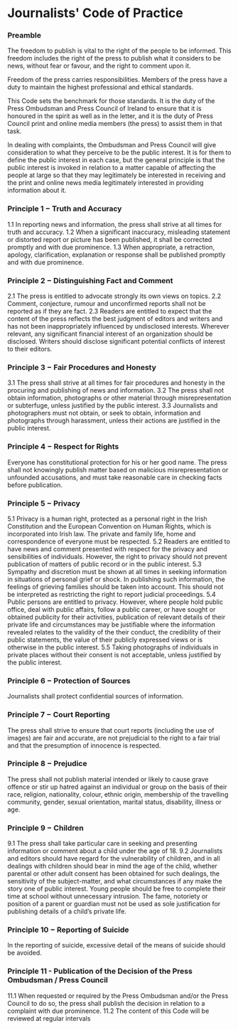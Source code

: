 # Journalists' Code of Practice

### Preamble

The freedom to publish is vital to the right of the people to be informed. This freedom includes the right of the press to publish what it considers to be news, without fear or favour, and the right to comment upon it.

Freedom of the press carries responsibilities. Members of the press have a duty to maintain the highest professional and ethical standards.

This Code sets the benchmark for those standards. It is the duty of the Press Ombudsman and Press Council of Ireland to ensure that it is honoured in the spirit as well as in the letter, and it is the duty of Press Council print and online media members (the press) to assist them in that task.

In dealing with complaints, the Ombudsman and Press Council will give consideration to what they perceive to be the public interest. It is for them to define the public interest in each case, but the general principle is that the public interest is invoked in relation to a matter capable of affecting the people at large so that they may legitimately be interested in receiving and the print and online news media legitimately interested in providing information about it.

### Principle 1 − Truth and Accuracy
1.1 In reporting news and information, the press shall strive at all times for truth and accuracy.
1.2 When a significant inaccuracy, misleading statement or distorted report or picture has been published, it shall be corrected promptly and with due prominence.
1.3 When appropriate, a retraction, apology, clarification, explanation or response shall be published promptly and with due prominence.


### Principle 2 − Distinguishing Fact and Comment
2.1 The press is entitled to advocate strongly its own views on topics.
2.2 Comment, conjecture, rumour and unconfirmed reports shall not be reported as if they are fact.
2.3 Readers are entitled to expect that the content of the press reflects the best judgment of editors and writers and has not been inappropriately influenced by undisclosed interests. Wherever relevant, any significant financial interest of an organization should be disclosed. Writers should disclose significant potential conflicts of interest to their editors.


###  Principle 3 − Fair Procedures and Honesty
3.1 The press shall strive at all times for fair procedures and honesty in the procuring and publishing of news and information.
3.2 The press shall not obtain information, photographs or other material through misrepresentation or subterfuge, unless justified by the public interest.
3.3 Journalists and photographers must not obtain, or seek to obtain, information and photographs through harassment, unless their actions are justified in the public interest.


###  Principle 4 − Respect for Rights
Everyone has constitutional protection for his or her good name. The press shall not knowingly publish matter based on malicious misrepresentation or unfounded accusations, and must take reasonable care in checking facts before publication.


###  Principle 5 − Privacy
5.1 Privacy is a human right, protected as a personal right in the Irish Constitution and the European Convention on Human Rights, which is incorporated into Irish law. The private and family life, home and correspondence of everyone must be respected.
5.2 Readers are entitled to have news and comment presented with respect for the privacy and sensibilities of individuals. However, the right to privacy should not prevent publication of matters of public record or in the public interest.
5.3 Sympathy and discretion must be shown at all times in seeking information in situations of personal grief or shock. In publishing such information, the feelings of grieving families should be taken into account. This should not be interpreted as restricting the right to report judicial proceedings.
5.4 Public persons are entitled to privacy. However, where people hold public office, deal with public affairs, follow a public career, or have sought or obtained publicity for their activities, publication of relevant details of their private life and circumstances may be justifiable where the information revealed relates to the validity of the their conduct, the credibility of their public statements, the value of their publicly expressed views or is otherwise in the public interest.
5.5 Taking photographs of individuals in private places without their consent is not acceptable, unless justified by the public interest.


###  Principle 6 − Protection of Sources
Journalists shall protect confidential sources of information.


###  Principle 7 − Court Reporting
The press shall strive to ensure that court reports (including the use of images) are fair and accurate, are not prejudicial to the right to a fair trial and that the presumption of innocence is respected.


###  Principle 8 − Prejudice
The press shall not publish material intended or likely to cause grave offence or stir up hatred against an individual or group on the basis of their race, religion, nationality, colour, ethnic origin, membership of the travelling community, gender, sexual orientation, marital status, disability, illness or age.


###  Principle 9 − Children
9.1 The press shall take particular care in seeking and presenting information or comment about a child under the age of 18.
9.2 Journalists and editors should have regard for the vulnerability of children, and in all dealings with children should bear in mind the age of the child, whether parental or other adult consent has been obtained for such dealings, the sensitivity of the subject-matter, and what circumstances if any make the story one of public interest. Young people should be free to complete their time at school without unnecessary intrusion. The fame, notoriety or position of a parent or guardian must not be used as sole justification for publishing details of a child’s private life.


###  Principle 10 − Reporting of Suicide
In the reporting of suicide, excessive detail of the means of suicide should be avoided.


###  Principle 11 - Publication of the Decision of the Press Ombudsman / Press Council
11.1 When requested or required by the Press Ombudsman and/or the Press Council to do so, the press shall publish the decision in relation to a complaint with due prominence.
11.2 The content of this Code will be reviewed at regular intervals
